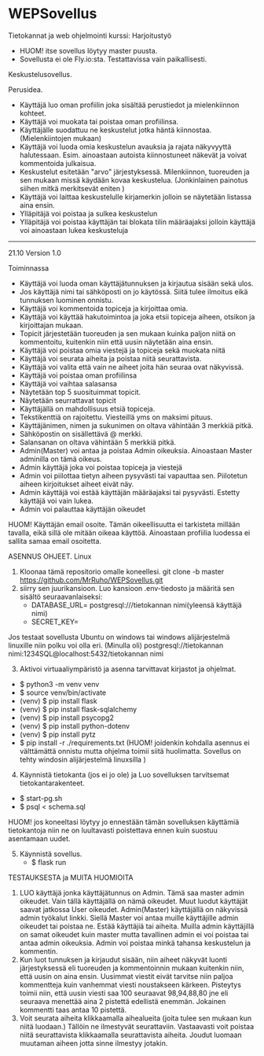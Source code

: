 # WEPSovellus
Tietokannat ja web ohjelmointi kurssi: Harjoitustyö

- HUOM! itse sovellus löytyy master puusta.
- Sovellusta ei ole Fly.io:sta. Testattavissa vain paikallisesti.

Keskustelusovellus.

Perusidea.
- Käyttäjä luo oman profiilin joka sisältää perustiedot ja mielenkiinnon kohteet.
- Käyttäjä voi muokata tai poistaa oman profiilinsa.
- Käyttäjälle suodattuu ne keskustelut jotka häntä kiinnostaa. (Mielenkiintojen mukaan)
- Käyttäjä voi luoda omia keskustelun avauksia ja rajata näkyvyyttä halutessaan. Esim. ainoastaan autoista kiinnostuneet näkevät ja voivat kommentoida julkaisua.
- Keskustelut esitetään "arvo" järjestyksessä. Milenkiinnon, tuoreuden ja sen mukaan missä käydään kovaa keskustelua. (Jonkinlainen painotus siihen mitkä merkitsevät eniten )
- Käyttäjä voi laittaa keskustelulle kirjamerkin jolloin se näytetään listassa aina ensin.
- Ylläpitäjä voi poistaa ja sulkea keskustelun
- Ylläpitäjä voi poistaa käyttäjän tai blokata tilin määräajaksi jolloin käyttäjä voi ainoastaan lukea keskusteluja

- -----------------------------------------
21.10
Version 1.0

Toiminnassa
- Käyttäjä voi luoda oman käyttäjätunnuksen ja kirjautua sisään sekä ulos.
- Jos käyttäjä nimi tai sähköposti on jo käytössä. Siitä tulee ilmoitus eikä tunnuksen luominen onnistu.
- Käyttäjä voi kommentoida topiceja ja kirjoittaa omia.
- Käyttäjä voi käyttää hakutoimintoa ja joka etsii topiceja aiheen, otsikon ja kirjoittajan mukaan.
- Topicit järjestetään tuoreuden ja sen mukaan kuinka paljon niitä on kommentoitu, kuitenkin niin että uusin näytetään aina ensin.
- Käyttäjä voi poistaa omia viestejä ja topiceja sekä muokata niitä
- Käyttäjä voi seurata aiheita ja poistaa niitä seurattavista.
- Käyttäjä voi valita että vain ne aiheet joita hän seuraa ovat näkyvissä.
- Käyttäjä voi poistaa oman profiilinsa
- Käyttäjä voi vaihtaa salasansa
- Näytetään top 5 suosituimmat topicit.
- Näytetään seurrattavat topicit
- Käyttäjällä on mahdollisuus etsiä topiceja.
- Tekstikenttiä on rajoitettu. Viesteillä yms on maksimi pituus.
- Käyttäjänimen, nimen ja sukunimen on oltava vähintään 3 merkkiä pitkä.
- Sähköpostin on sisällettävä @ merkki.
- Salansanan on oltava vähintään 5 merkkiä pitkä.
- Admin(Master) voi antaa ja poistaa Admin oikeuksia. Ainoastaan Master adminilla on tämä oikeus.
- Admin käyttäjä joka voi poistaa topiceja ja viestejä
- Admin voi piilottaa tietyn aiheen pysyvästi tai vapauttaa sen. Piilotetun aiheen kirjoitukset aiheet eivät näy.
- Admin käyttäjä voi estää käyttäjän määräajaksi tai pysyvästi. Estetty käyttäjä voi vain lukea.
- Admin voi palauttaa käyttäjän oikeudet

  
HUOM!
   Käyttäjän email osoite. Tämän oikeellisuutta ei tarkisteta millään tavalla, eikä sillä ole mitään oikeaa käyttöä. Ainoastaan profiilia luodessa ei sallita samaa email osoitetta.

ASENNUS OHJEET. Linux
1. Kloonaa tämä repositorio omalle koneellesi.
   git clone -b master https://github.com/MrRuho/WEPSovellus.git
2. siirry sen juurikansioon. Luo kansioon .env-tiedosto ja määritä sen sisältö seuraavanlaiseksi:
   - DATABASE_URL= postgresql:///tietokannan nimi(yleensä käyttäjä nimi)
   - SECRET_KEY=<salainen-avain>

Jos testaat sovellusta Ubuntu on windows tai windows alijärjestelmä linuxille niin polku voi olla eri. (Minulla oli) postgresql://tietokannan nimi:1234SQL@localhost:5432/tietokannan nimi
   
3. Aktivoi virtuaaliympäristö ja asenna tarvittavat kirjastot ja ohjelmat.
  - $ python3 -m venv venv
  - $ source venv/bin/activate
  - (venv) $ pip install flask
  - (venv) $ pip install flask-sqlalchemy
  - (venv) $ pip install psycopg2
  - (venv) $ pip install python-dotenv
  - (venv) $ pip install pytz
  - $ pip install -r ./requirements.txt (HUOM! joidenkin kohdalla asennus ei välttämättä onnistu mutta ohjelma toimii siitä huolimatta. Sovellus on tehty windosin alijärjestelmä linuxsilla )

4. Käynnistä tietokanta (jos ei jo ole) ja Luo sovelluksen tarvitsemat tietokantarakenteet.
  - $ start-pg.sh 
  - $ psql < schema.sql

HUOM! jos koneeltasi löytyy jo ennestään tämän sovelluksen käyttämiä tietokantoja niin ne on luultavasti poistettava ennen kuin suostuu asentamaan uudet.

5. Käynnistä sovellus.
   - $ flask run
     
TESTAUKSESTA ja MUITA HUOMIOITA
1. LUO käyttäjä jonka käyttäjätunnus on Admin. Tämä saa master admin oikeudet. Vain tällä käyttäjällä on nämä oikeudet. Muut luodut käyttäjät saavat jatkossa User oikeudet. Admin(Master) käyttäjällä on näkyvissä admin työkalut linkki. Siellä Master voi antaa muille käyttäjille admin oikeudet tai poistaa ne. Estää käyttäjiä tai aiheita. Muilla admin käyttäjillä on samat oikeudet kuin master mutta tavallinen admin ei voi poistaa tai antaa admin oikeuksia. Admin voi poistaa minkä tahansa keskustelun ja kommentin.
2.  Kun luot tunnuksen ja kirjaudut sisään, niin aiheet näkyvät luonti järjestyksessä eli tuoreuden ja kommentoinnin mukaan kuitenkin niin, että uusin on aina ensin. Uusimmat viestit eivät tarvitse niin paljoa kommentteja kuin vanhemmat viesti noustakseen kärkeen. Pisteytys toimii niin, että uusin viesti saa 100 seuraavat 98,94,88,80 jne eli seuraava menettää aina 2 pistettä edellistä enemmän. Jokainen kommentti taas antaa 10 pistettä.
3. Voit seurata aiheita klikkaamalla aihealueita (joita tulee sen mukaan kun niitä luodaan.) Tällöin ne ilmestyvät seurattaviin. Vastaavasti voit poistaa niitä seurattavista klikkaamalla seurattavista aiheita. Joudut luomaan muutaman aiheen jotta sinne ilmestyy jotakin.
